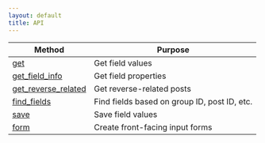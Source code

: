 ```yaml
---
layout: default
title: API
---
```


| Method | Purpose |
|--------|---------|
| <a href="/api/get.html">get</a> | Get field values |
| <a href="/api/get_field_info.html">get_field_info</a> | Get field properties |
| <a href="/api/get_reverse_related.html">get_reverse_related</a> | Get reverse-related posts |
| <a href="/api/find_fields.html">find_fields</a> | Find fields based on group ID, post ID, etc. |
| <a href="/api/save.html">save</a> | Save field values |
| <a href="/api/form.html">form</a> | Create front-facing input forms |
